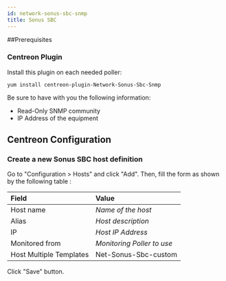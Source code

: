 ```yaml
---
id: network-sonus-sbc-snmp
title: Sonus SBC 
---
```


\#\#Prerequisites

### Centreon Plugin

Install this plugin on each needed poller:

``` shell
yum install centreon-plugin-Network-Sonus-Sbc-Snmp
```

Be sure to have with you the following information:

  - Read-Only SNMP community
  - IP Address of the equipment

## Centreon Configuration

### Create a new Sonus SBC host definition

Go to "Configuration \> Hosts" and click "Add". Then, fill the form as shown by
the following table :

| Field                   | Value                      |
| :---------------------- | :------------------------- |
| Host name               | *Name of the host*         |
| Alias                   | *Host description*         |
| IP                      | *Host IP Address*          |
| Monitored from          | *Monitoring Poller to use* |
| Host Multiple Templates | Net-Sonus-Sbc-custom       |

Click "Save" button.
